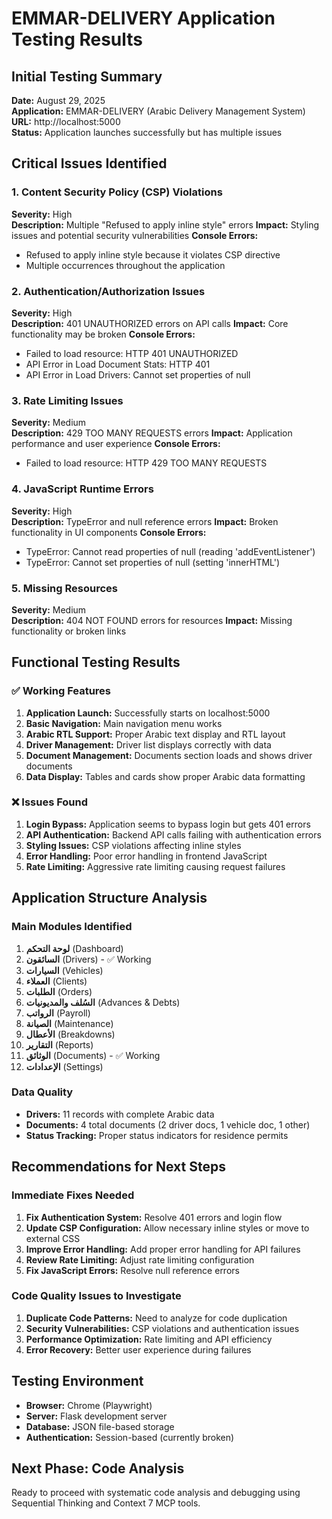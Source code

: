 # EMMAR-DELIVERY Application Testing Results

## Initial Testing Summary
**Date:** August 29, 2025  
**Application:** EMMAR-DELIVERY (Arabic Delivery Management System)  
**URL:** http://localhost:5000  
**Status:** Application launches successfully but has multiple issues

## Critical Issues Identified

### 1. Content Security Policy (CSP) Violations
**Severity:** High  
**Description:** Multiple "Refused to apply inline style" errors
**Impact:** Styling issues and potential security vulnerabilities
**Console Errors:**
- Refused to apply inline style because it violates CSP directive
- Multiple occurrences throughout the application

### 2. Authentication/Authorization Issues
**Severity:** High  
**Description:** 401 UNAUTHORIZED errors on API calls
**Impact:** Core functionality may be broken
**Console Errors:**
- Failed to load resource: HTTP 401 UNAUTHORIZED
- API Error in Load Document Stats: HTTP 401
- API Error in Load Drivers: Cannot set properties of null

### 3. Rate Limiting Issues
**Severity:** Medium  
**Description:** 429 TOO MANY REQUESTS errors
**Impact:** Application performance and user experience
**Console Errors:**
- Failed to load resource: HTTP 429 TOO MANY REQUESTS

### 4. JavaScript Runtime Errors
**Severity:** High  
**Description:** TypeError and null reference errors
**Impact:** Broken functionality in UI components
**Console Errors:**
- TypeError: Cannot read properties of null (reading 'addEventListener')
- TypeError: Cannot set properties of null (setting 'innerHTML')

### 5. Missing Resources
**Severity:** Medium  
**Description:** 404 NOT FOUND errors for resources
**Impact:** Missing functionality or broken links

## Functional Testing Results

### ✅ Working Features
1. **Application Launch:** Successfully starts on localhost:5000
2. **Basic Navigation:** Main navigation menu works
3. **Arabic RTL Support:** Proper Arabic text display and RTL layout
4. **Driver Management:** Driver list displays correctly with data
5. **Document Management:** Documents section loads and shows driver documents
6. **Data Display:** Tables and cards show proper Arabic data formatting

### ❌ Issues Found
1. **Login Bypass:** Application seems to bypass login but gets 401 errors
2. **API Authentication:** Backend API calls failing with authentication errors
3. **Styling Issues:** CSP violations affecting inline styles
4. **Error Handling:** Poor error handling in frontend JavaScript
5. **Rate Limiting:** Aggressive rate limiting causing request failures

## Application Structure Analysis

### Main Modules Identified
1. **لوحة التحكم** (Dashboard)
2. **السائقون** (Drivers) - ✅ Working
3. **السيارات** (Vehicles)
4. **العملاء** (Clients)
5. **الطلبات** (Orders)
6. **السُلف والمديونيات** (Advances & Debts)
7. **الرواتب** (Payroll)
8. **الصيانة** (Maintenance)
9. **الأعطال** (Breakdowns)
10. **التقارير** (Reports)
11. **الوثائق** (Documents) - ✅ Working
12. **الإعدادات** (Settings)

### Data Quality
- **Drivers:** 11 records with complete Arabic data
- **Documents:** 4 total documents (2 driver docs, 1 vehicle doc, 1 other)
- **Status Tracking:** Proper status indicators for residence permits

## Recommendations for Next Steps

### Immediate Fixes Needed
1. **Fix Authentication System:** Resolve 401 errors and login flow
2. **Update CSP Configuration:** Allow necessary inline styles or move to external CSS
3. **Improve Error Handling:** Add proper error handling for API failures
4. **Review Rate Limiting:** Adjust rate limiting configuration
5. **Fix JavaScript Errors:** Resolve null reference errors

### Code Quality Issues to Investigate
1. **Duplicate Code Patterns:** Need to analyze for code duplication
2. **Security Vulnerabilities:** CSP violations and authentication issues
3. **Performance Optimization:** Rate limiting and API efficiency
4. **Error Recovery:** Better user experience during failures

## Testing Environment
- **Browser:** Chrome (Playwright)
- **Server:** Flask development server
- **Database:** JSON file-based storage
- **Authentication:** Session-based (currently broken)

## Next Phase: Code Analysis
Ready to proceed with systematic code analysis and debugging using Sequential Thinking and Context 7 MCP tools.
